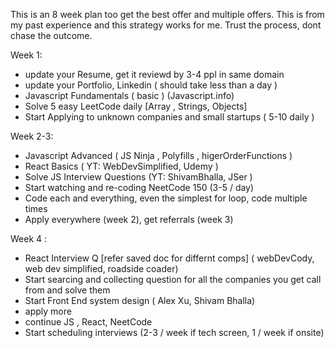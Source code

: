 This is an 8 week plan too get the best offer and multiple offers.
This is from my past experience and this strategy works for me. Trust the process, dont chase the outcome.

Week 1:

- update your Resume, get it reviewd by 3-4 ppl in same domain
- update your Portfolio, Linkedin ( should take less than a day )
- Javascript Fundamentals ( basic ) (Javascript.info)
- Solve 5 easy LeetCode daily [Array , Strings, Objects]
- Start Applying to unknown companies and small startups ( 5-10 daily )

Week 2-3:

- Javascript Advanced ( JS Ninja , Polyfills , higerOrderFunctions )
- React Basics ( YT: WebDevSimplified, Udemy )
- Solve JS Interview Questions (YT: ShivamBhalla, JSer )
- Start watching and re-coding NeetCode 150 (3-5 / day)
- Code each and everything, even the simplest for loop, code multiple times
- Apply everywhere (week 2), get referrals (week 3)

Week 4 :

- React Interview Q [refer saved doc for differnt comps] ( webDevCody, web dev simplified, roadside coader)
- Start searcing and collecting question for all the companies you get call from and solve them
- Start Front End system design ( Alex Xu, Shivam Bhalla)
- apply more
- continue JS , React, NeetCode
- Start scheduling interviews (2-3 / week if tech screen, 1 / week if onsite)
